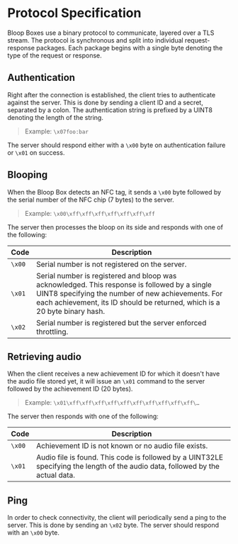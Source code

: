 # Protocol Specification

Bloop Boxes use a binary protocol to communicate, layered over a TLS stream. The protocol is synchronous and split into individual request-response packages. Each package begins with a single byte denoting the type of the request or response.

## Authentication

Right after the connection is established, the client tries to authenticate against the server. This is done by sending a client ID and a secret, separated by a colon. The authentication string is prefixed by a UINT8 denoting the length of the string.

> Example: `\x07foo:bar`

The server should respond either with a `\x00` byte on authentication failure or `\x01` on success.

## Blooping

When the Bloop Box detects an NFC tag, it sends a `\x00` byte followed by the serial number of the NFC chip (7 bytes) to the server.

> Example: `\x00\xff\xff\xff\xff\xff\xff\xff`

The server then processes the bloop on its side and responds with one of the following:

| Code   | Description                                                                                                                                                                                                                     |
|--------|---------------------------------------------------------------------------------------------------------------------------------------------------------------------------------------------------------------------------------|
| `\x00` | Serial number is not registered on the server.                                                                                                                                                                                  |
| `\x01` | Serial number is registered and bloop was acknowledged. This response is followed by a single UINT8 specifying the number of new achievements. For each achievement, its ID should be returned, which is a 20 byte binary hash. |
| `\x02` | Serial number is registered but the server enforced throttling.                                                                                                                                                                 |

## Retrieving audio

When the client receives a new achievement ID for which it doesn't have the audio file stored yet, it will issue an `\x01` command to the server followed by the achievement ID (20 bytes).

> Example: `\x01\xff\xff\xff\xff\xff\xff\xff\xff\xff\xff\…`

The server then responds with one of the following:

| Code   | Description                                                                                                                    |
|--------|--------------------------------------------------------------------------------------------------------------------------------|
| `\x00` | Achievement ID is not known or no audio file exists.                                                                           |
| `\x01` | Audio file is found. This code is followed by a UINT32LE specifying the length of the audio data, followed by the actual data. |

## Ping

In order to check connectivity, the client will periodically send a ping to the server. This is done by sending an `\x02` byte. The server should respond with an `\x00` byte.

